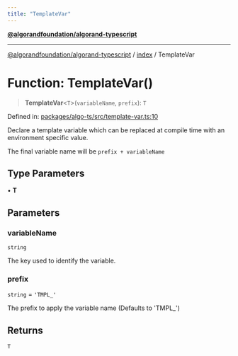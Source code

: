 ```yaml
---
title: "TemplateVar"
---
```


[**@algorandfoundation/algorand-typescript**](../../README.md)

***

[@algorandfoundation/algorand-typescript](../../README.md) / [index](../README.md) / TemplateVar

# Function: TemplateVar()

> **TemplateVar**\<`T`\>(`variableName`, `prefix`): `T`

Defined in: [packages/algo-ts/src/template-var.ts:10](https://github.com/algorandfoundation/puya-ts/blob/main/packages/algo-ts/src/template-var.ts#L10)

Declare a template variable which can be replaced at compile time with an environment specific value.

The final variable name will be `prefix + variableName`

## Type Parameters

• **T**

## Parameters

### variableName

`string`

The key used to identify the variable.

### prefix

`string` = `'TMPL_'`

The prefix to apply the variable name (Defaults to 'TMPL_')

## Returns

`T`
